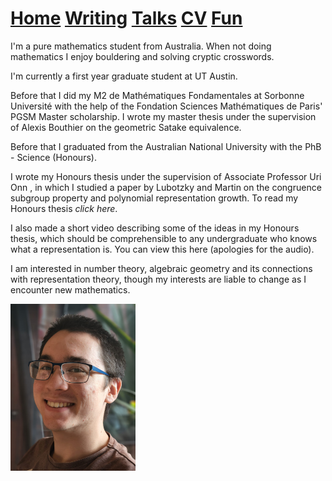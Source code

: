 # [Home](README.md)  [Writing](Writing.md)  [Talks](Talks.md)  [CV](CV.md)  [Fun](Fun.md) 

I'm a pure mathematics student from Australia. When not doing mathematics I enjoy bouldering and solving cryptic crosswords. 

I'm currently a first year graduate student at UT Austin.

Before that I did my M2 de Mathématiques Fondamentales at Sorbonne Université with the help of the Fondation Sciences Mathématiques de Paris' PGSM Master scholarship. I wrote my master thesis under the supervision of Alexis Bouthier on the geometric Satake equivalence.

Before that I graduated from the Australian National University with the PhB - Science (Honours). 

I wrote my Honours thesis under the supervision of Associate Professor Uri Onn , in which I studied a paper by Lubotzky and Martin on the congruence subgroup property and polynomial representation growth.  To read my Honours thesis _click here_.

I also made a short video describing some of the ideas in my Honours thesis, which should be comprehensible to any undergraduate who knows what a representation is. You can view this here  (apologies for the audio).

I am interested in number theory, algebraic geometry and its connections with representation theory, though my interests are liable to change as I encounter new mathematics.

<img src="./assets/images/headshot_photo.png" width="200">

